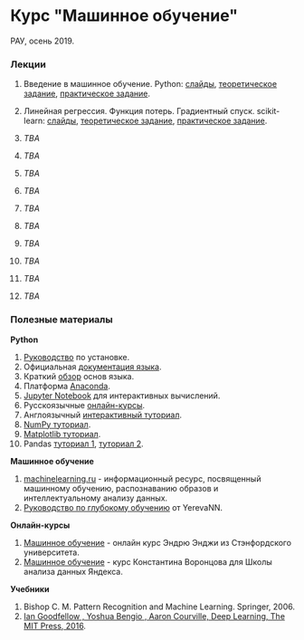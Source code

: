 # Курс "Машинное обучение"
РАУ, осень 2019.

### Лекции

1. Введение в машинное обучение. Python:
[слайды](https://docs.google.com/presentation/d/11JSz6xmCq-gMQKyV3lSqVwnBpiBItX6SXSqn-BKfw3A/edit?usp=sharing), [теоретическое задание](https://forms.gle/HLFAu1BbR8UrJobp9), [практическое задание](https://yadi.sk/i/8yuMGmCOaF8fNg).

1. Линейная регрессия. Функция потерь. Градиентный спуск. scikit-learn:
[слайды](https://docs.google.com/presentation/d/1S0twhStVLub1nZGEiN_P_HDgbaV0RjrKIRyBW2kbV5I/edit?usp=sharing),
[теоретическое задание](https://forms.gle/SZ1b9JARwr7vWfNN6),
[практическое задание](https://yadi.sk/i/lUz41O9FDyKC8Q).

1. *TBA*

1. *TBA*

1. *TBA*

1. *TBA*

1. *TBA*

1. *TBA*

1. *TBA*

1. *TBA*

1. *TBA*

1. *TBA*


### Полезные материалы

**Python**

1. [Руководство](https://realpython.com/installing-python/) по установке.
1. Официальная [документация языка](https://www.python.org/doc/).
1. Краткий [обзор](https://cs231n.github.io/python-numpy-tutorial/#python-basic) основ языка.
1. Платформа [Anaconda](https://www.anaconda.com/distribution/#download-section).
1. [Jupyter Notebook](http://math-hse.info/f/2018-19/py-polit/instruction_JN.pdf) для интерактивных вычислений.
1. Русскоязычные [онлайн-курсы](https://pythonworld.ru/kursy/free.html).
1. Англоязычный [интерактивный туториал](https://www.learnpython.org/).
1. [NumPy туториал](https://docs.scipy.org/doc/numpy-dev/user/quickstart.html).
1. [Matplotlib туториал](http://matplotlib.org/users/pyplot_tutorial.html).
1. Pandas [туториал 1](https://yadi.sk/i/pWwVPxvL3N9mX3), [туториал 2](http://pandas.pydata.org/pandas-docs/stable/tutorials.html).

**Машинное обучение**

1. [machinelearning.ru](http://www.machinelearning.ru) - информационный ресурс, посвященный машинному обучению, распознаванию образов и интеллектуальному анализу данных.
1. [Руководство по глубокому обучению](https://yerevann.com/a-guide-to-deep-learning/) от YerevaNN.

**Онлайн-курсы**

1. [Машинное обучение](https://ru.coursera.org/learn/machine-learning) - онлайн курс Эндрю Энджи из Стэнфордского университета.
1. [Машинное обучение](https://ru.coursera.org/learn/machine-learning) - курс Константина Воронцова для Школы анализа данных Яндекса.

**Учебники**

1. Bishop C. M. Pattern Recognition and Machine Learning. Springer, 2006.
1. [Ian Goodfellow , Yoshua Bengio , Aaron Courville, Deep Learning, The MIT Press, 2016](https://www.deeplearningbook.org/).
